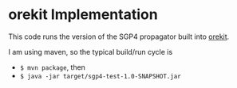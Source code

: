 # orekit Implementation
This code runs the version of the SGP4 propagator built into [orekit](https://www.orekit.org/).

I am using maven, so the typical build/run cycle is
- `$ mvn package`, then
- `$ java -jar target/sgp4-test-1.0-SNAPSHOT.jar`
